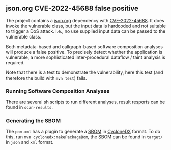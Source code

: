 ## json.org CVE-2022-45688 false positive

The project contains a [json.org](https://mvnrepository.com/artifact/org.json/json/20220924) dependency with [CVE-2022-45688](https://nvd.nist.gov/vuln/detail/CVE-2022-45688).
It does invoke the vulnerable class, but the input data is hardcoded
and not suitable to trigger a DoS attack. I.e., no use supplied input 
data can be passed to the vulnerable class.

Both metadata-based and callgraph-based software composition analyses will produce a false positive.
To precisely detect whether the application is vulnerable, a more sophisticated 
inter-procedural dataflow / taint analysis is required.

Note that there is a test to demonstrate the vulnerability, here this test (and therefore the build with `mvn test`)
fails. 

### Running Software Composition Analyses

There are several sh scripts to run different analyses, result resports can be found in `scan-results`.

### Generating the SBOM

The `pom.xml` has a plugin to generate a [SBOM](https://www.cisa.gov/sbom) in [CycloneDX](https://cyclonedx.org/) format.
To do this, run `mvn cyclonedx:makePackageBom`, the SBOM can be found in
`target/` in `json` and `xml` format.

